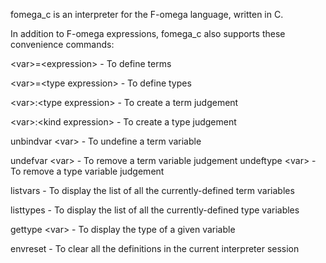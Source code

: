 fomega_c is an interpreter for the F-omega language, written in C.

In addition to F-omega expressions, fomega_c also supports these convenience commands:

&lt;var&gt;=&lt;expression&gt;        - To define terms

&lt;var&gt;=&lt;type expression&gt;   - To define types

&lt;var&gt;:&lt;type expression&gt;   - To create a term judgement

&lt;var&gt;:&lt;kind expression&gt;   - To create a type judgement

unbindvar &lt;var&gt;                 - To undefine a term variable

undefvar &lt;var&gt;                  - To remove a term variable judgement
undeftype &lt;var&gt;                 - To remove a type variable judgement

listvars                              - To display the list of all the currently-defined term variables

listtypes                             - To display the list of all the currently-defined type variables

gettype &lt;var&gt;                   - To display the type of a given variable

envreset                              - To clear all the definitions in the current interpreter session

